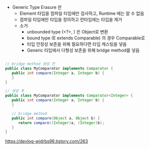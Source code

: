* Generic Type Erasure 란
    * Element 타입을 컴파일 타임에만 검사하고, Runtime 에는 알 수 없음
    * 컴파일 타임에만 타입을 정의하고 런타임에는 타입을 제거
    * 소거
        * unbounded type (<?>, <T>) 은 Object로 변환
        * bound type (E extends Comparable) 의 경우 Comparable로
        * 타입 안정성 보존을 위해 필요하다면 타입 캐스팅을 넣음
        * Generic 타입에서 다형성 보존을 위해 bridge method를 넣음

~~~java

// bridge method 생성 전
public class MyComparator implements Comparator {
   public int compare(Integer a, Integer b) {
   }
}

// 생성 후
public class MyComparator implements Comparator<Integer> {
   public int compare(Integer a, Integer b) {
   }

   // bridge method
   public int compare(Object a, Object b) {
      return compare((Integer)a, (Integer)b);
   }
}

~~~


https://devlog-wjdrbs96.tistory.com/263
